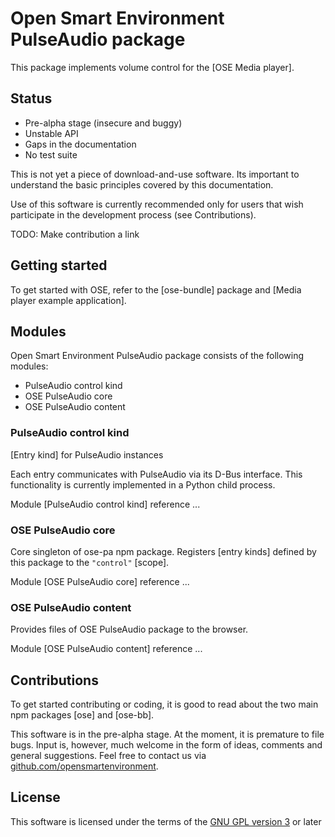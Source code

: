 # Open Smart Environment PulseAudio package

This package implements volume control for the [OSE Media player].

## Status
- Pre-alpha stage (insecure and buggy)
- Unstable API
- Gaps in the documentation
- No test suite

This is not yet a piece of download-and-use software. Its important
to understand the basic principles covered by this documentation.

Use of this software is currently recommended only for users that
wish participate in the development process (see Contributions).

TODO: Make contribution a link

## Getting started
To get started with OSE, refer to the [ose-bundle] package and
[Media player example application].

## Modules
Open Smart Environment PulseAudio package consists of the following modules:
- PulseAudio control kind
- OSE PulseAudio core
- OSE PulseAudio content

### PulseAudio control kind
[Entry kind] for PulseAudio instances

Each entry communicates with PulseAudio via its D-Bus
interface. This functionality is currently implemented in a Python
child process.

Module [PulseAudio control kind] reference ... 

### OSE PulseAudio core
Core singleton of ose-pa npm package. Registers [entry kinds]
defined by this package to the `"control"` [scope].

Module [OSE PulseAudio core] reference ... 

### OSE PulseAudio content
Provides files of OSE PulseAudio package to the browser.

Module [OSE PulseAudio content] reference ... 

## Contributions
To get started contributing or coding, it is good to read about the
two main npm packages [ose] and [ose-bb].

This software is in the pre-alpha stage. At the moment, it is
premature to file bugs. Input is, however, much welcome in the form
of ideas, comments and general suggestions.  Feel free to contact
us via
[github.com/opensmartenvironment](https://github.com/opensmartenvironment).

## License
This software is licensed under the terms of the [GNU GPL version
3](../LICENCE) or later

